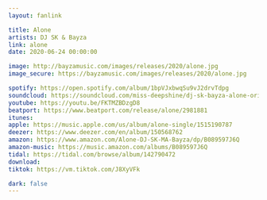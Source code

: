 ```yaml
---
layout: fanlink

title: Alone
artists: DJ SK & Bayza
link: alone
date: 2020-06-24 00:00:00

image: http://bayzamusic.com/images/releases/2020/alone.jpg
image_secure: https://bayzamusic.com/images/releases/2020/alone.jpg

spotify: https://open.spotify.com/album/1bpVJxbwqSu9vJ2drvTdpg
soundcloud: https://soundcloud.com/miss-deepshine/dj-sk-bayza-alone-original-mix
youtube: https://youtu.be/FKTMZBDzgD8
beatport: https://www.beatport.com/release/alone/2981881
itunes: 
apple: https://music.apple.com/us/album/alone-single/1515190787
deezer: https://www.deezer.com/en/album/150568762
amazon: https://www.amazon.com/Alone-DJ-SK-MA-Bayza/dp/B089597J6Q
amazon-music: https://music.amazon.com/albums/B089597J6Q
tidal: https://tidal.com/browse/album/142790472
download: 
tiktok: https://vm.tiktok.com/J8XyVFk

dark: false
---
```

